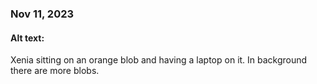 ### Nov 11, 2023

#### Alt text:

Xenia sitting on an orange blob and having a laptop on it. In background there are more blobs.
